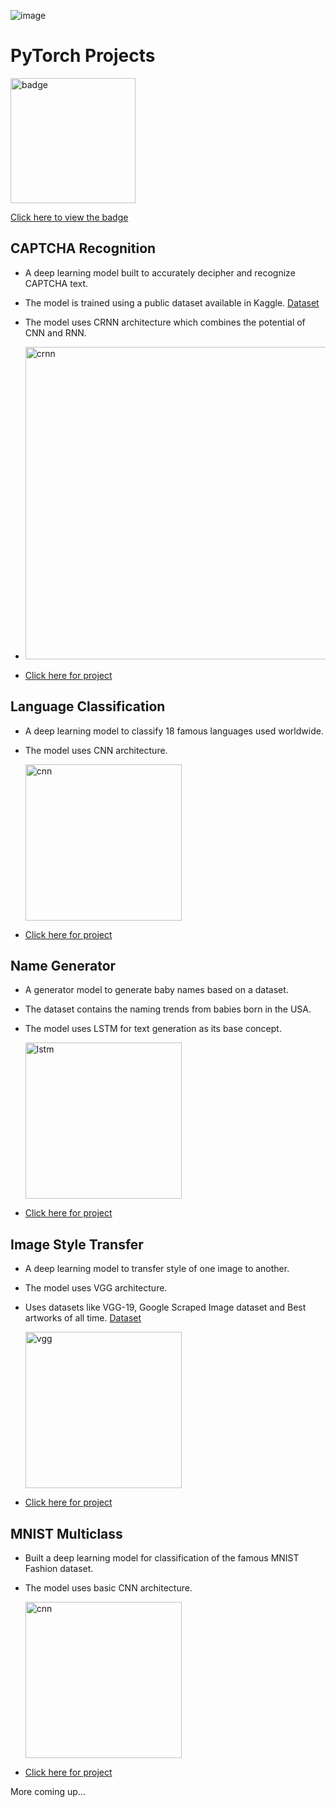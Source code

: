 ![image](https://github.com/imveeru/PyTorch-Projects/assets/69424502/e13be645-9e0a-4782-96fb-93970b81a46a)

# PyTorch Projects
 <img src="https://images.credly.com/size/680x680/images/6be9e507-9096-4e18-aef8-e60893ed36c6/IBM_AI_-Deep_Neural_Networks_with_PyTorch.png" alt="badge" width="200"/>
 
 [Click here to view the badge](https://www.credly.com/earner/earned/badge/70f5e981-5598-4ec5-af34-43b0677a8461)

## CAPTCHA Recognition
- A deep learning model built to accurately decipher and recognize CAPTCHA text.
- The model is trained using a public dataset available in Kaggle. [Dataset](https://www.kaggle.com/datasets/shawon10/captcha)
- The model uses CRNN architecture which combines the potential of CNN and RNN.
- 
  <img src="https://miro.medium.com/v2/resize:fit:1400/1*etN2RhEkMJrEtJgWLvD9pQ.png" alt="crnn" width="500"/>
  
- [Click here for project](https://github.com/imveeru/captcha_recog/)

## Language Classification
- A deep learning model to classify 18 famous languages used worldwide.
- The model uses CNN architecture.
  
  <img src="https://stanford.edu/~shervine/teaching/cs-230/illustrations/description-block-rnn-ltr.png?74e25518f882f8758439bcb3637715e5" alt="cnn" width="250"/>
  
- [Click here for project](https://github.com/imveeru/lang-class)

## Name Generator
- A generator model to generate baby names based on a dataset.
- The dataset contains the naming trends from babies born in the USA.
- The model uses LSTM for text generation as its base concept.
  
  <img src="https://cdn-images-1.medium.com/max/1250/0*bTg4d5x7kog1VPlv.png" alt="lstm" width="250"/>
  
- [Click here for project](https://github.com/imveeru/name-gen)

## Image Style Transfer
- A deep learning model to transfer style of one image to another.
- The model uses VGG architecture.
- Uses datasets like VGG-19, Google Scraped Image dataset and Best artworks of all time. [Dataset](https://www.kaggle.com/code/basu369victor/style-transfer-deep-learning-algorithm/input)
  
  <img src="https://miro.medium.com/v2/resize:fit:1192/1*Q_bg1E3trWcjdk9_jnVGwg.png" alt="vgg" width="250"/>
  
- [Click here for project](https://github.com/imveeru/name-gen)

## MNIST Multiclass
- Built a deep learning model for classification of the famous MNIST Fashion dataset.
- The model uses basic CNN architecture.
  
  <img src="https://editor.analyticsvidhya.com/uploads/25366Convolutional_Neural_Network_to_identify_the_image_of_a_bird.png" alt="cnn" width="250"/>
  
- [Click here for project](https://github.com/imveeru/MNIST/)

More coming up...

